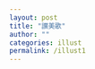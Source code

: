```yaml
---
layout: post
title: "讃美歌"
author: ""
categories: illust
permalink: /illust1
---
```


<html lang="ja">
<head>
    <meta charset="UTF-8">
    <meta name="viewport" content="width=device-width, initial-scale=1.0">
    <title>写真とテキストのレイアウト</title>
    <style>
        .container {
            display: flex;
            flex-wrap: wrap;
            justify-content: space-between;
            margin-bottom: 20px;
        }
        .image-container {
            flex: 0 0 45%; /* 画像の幅を設定 */
            text-align: center;
            margin-bottom: 20px;
        }
        .text-container {
            flex: 0 0 45%; /* テキストの幅を設定 */
            margin-bottom: 20px;
        }
        img {
            width: 100%; /* 画像をコンテナ内で最大幅に調整 */
            height: auto;
        }
        .church-image {
            width: 80%; /* 教会の写真だけ幅を80%に設定 */
            height: auto;
        }
        .flavor-text {
            font-size: 16px;
            color: gray;
        }
        .post-date {
            display: none; 
        }
        .title-text {
            font-size: 18px;
            font-weight: bold;
            text-align: center;
            margin-top: 10px;
        }
        
    </style>
</head>
<body>

    <div class="container">
        <div class="image-container">
            <img src="{{ site.github.url }}/assets/img/sannbika-1.png" alt="教会" class="church-image">
            <p class="title-text">[ゴスペルが聞こえる]】</p>
        </div>
        <div class="text-container">
            <p class="flavor-text">
                目醒めたときの気分は最悪でしたが、あの時目にした情景が私の脳裏にこびりついて離れないのでした。<br>
                夕陽をいっぱいに浴びたレースカーテンのような長く赤い髪が、私の視界の端で艶めかしく揺れていたのを鮮明に憶えています。<br>
                混濁した意識の中、彼女は両の手で私の頬を優しく包み込み、耳元で囁きました。<br>
            </p>
        </div>
    </div>

    <div class="container">
        <div class="text-container">
            <p class="flavor-text">[ flavor text ]<br>
                dfasdfasdfasdfsdfsdfffffffsdfsd ddd dddddddddddddddddf fffffdd ddd ddd dddddddddddddddddddd ddddddddddddddddddddddddd ddddddddddddddddddddddddd
            </p>
        </div>
        <div class="image-container">
            <img src="{{ site.github.url }}/assets/img/yuri1.png" alt="百合">
        </div>
    </div>

    <div class="container">
        <div class="image-container">
            <img src="path/to/image3.jpg" alt="画像3">
        </div>
        <div class="text-container">
            <p class="flavor-text">[ flavor text ]<br>
                dfasdfasdfasdfsdfsdfffffffsdfsd ddd dddddddddddddddddf fffffdd ddd ddd dddddddddddddddddddd ddddddddddddddddddddddddd ddddddddddddddddddddddddd
            </p>
        </div>
    </div>

</body>
</html>
